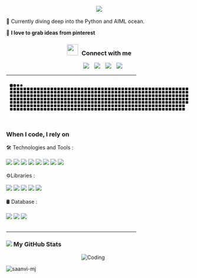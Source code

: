 <p align="center">
    <img src="https://readme-typing-svg.herokuapp.com/?font=Tourney&center=true&color=fffff&size=40&width=750&height=80&lines=Welcome,%20I'm+Saanvi+MJ"/>
</p>
🚀 Currently diving deep into the Python and AIML ocean.

🪸 **I love to grab ideas from pinterest**

<h3 align="center"><img src="https://media.giphy.com/media/iY8CRBdQXODJSCERIr/giphy.gif" width="30" height="30" style="margin-right: 10px;">Connect with me</h3>

<p align="center">

 <div align="center"  class="icons-social" style="margin-left: 10px;">
        <a style="margin-left: 10px;"  target="_blank" href="https://www.linkedin.com/in/saanvi-m-j"><img src="https://img.icons8.com/doodle/40/000000/linkedin--v2.png"></a>
        <a style="margin-left: 10px;" target="_blank" href="https://github.com/saanvi-mj"><img src="https://img.icons8.com/doodle/40/000000/github--v1.png"></a>
        <a style="margin-left: 10px;" target="_blank" href="https://instagram.com/saanvi._m.j"><img src="https://img.icons8.com/doodle/40/000000/instagram-new--v2.png"></a>
		<a style="margin-left: 10px;" target="_blank" href="https://twitter.com/saanvi-mj"><img src="https://img.icons8.com/doodle/1x/twitter-squared--v2.png" ></a>
</div>

</p>
<hr width="70%" >

<p align="center">
  <img  src="https://raw.githubusercontent.com/Elanza-48/Elanza-48/main/resources/img/github-contribution-grid-snake.svg"
    alt="example" />
</p>


<h3 align="left">When I code, I rely on </h3>

🛠 Technologies and Tools :<br><br>
  <img src="https://img.shields.io/badge/-HTML-ff6961?style=for-the-badge&logo=html5&logoColor=ff6961&labelColor=282828"> 
  <img src="https://img.shields.io/badge/-CSS-2862e8?style=for-the-badge&logo=css3&logoColor=2862e8&labelColor=282828">
  <img src="https://img.shields.io/badge/-Javascript-f0d81e?style=for-the-badge&logo=javascript&logoColor=f0d81e&labelColor=282828">
  <img src="https://img.shields.io/badge/-Python-366b9b?style=for-the-badge&logo=python&logoColor=366b9b&labelColor=282828">
  <img src="https://img.shields.io/badge/-Latex-449c45?style=for-the-badge&logo=latex&logoColor=449c45&labelColor=282828">
  <img src="https://img.shields.io/badge/-figma-ff007f?style=for-the-badge&logo=figma&logoColor=ff007f&labelColor=282828">  <img src="https://img.shields.io/badge/-AngularJS-b00539?style=for-the-badge&logo=angular&logoColor=b00539&labelColor=282828">   <img src="https://img.shields.io/badge/-bootstrap-533b77?style=for-the-badge&logo=bootstrap&logoColor=533b77&labelColor=282828">  
<br>
⚙️Libraries : <br><br>
  <img src="https://img.shields.io/badge/-opencv-f60100?style=for-the-badge&logo=opencv&logoColor=f60100&labelColor=282828"> 
  <img src="https://img.shields.io/badge/-tensorflow-f79500?style=for-the-badge&logo=tensorflow&logoColor=f79500&labelColor=282828"> 
  <img src="https://img.shields.io/badge/-NumPY-4b73ca?style=for-the-badge&logo=numpy&logoColor=4b73ca&labelColor=282828"> 
  <img src="https://img.shields.io/badge/-pandas-ebb83d?style=for-the-badge&logo=pandas&logoColor=ebb83d&labelColor=282828">
  <img src="https://img.shields.io/badge/-Scikit Learn-3394c7?style=for-the-badge&logo=scikitlearn&logoColor=3394c7&labelColor=282828">   
<br>
🛢 Database : <br><br>
<img src="https://img.shields.io/badge/-SQLite-4da5d7?style=for-the-badge&logo=sqlite&logoColor=4da5d7&labelColor=282828"> <img src="https://img.shields.io/badge/-Mysql-dd8a00?style=for-the-badge&logo=mysql&logoColor=dd8a00&labelColor=282828"> <img src="https://img.shields.io/badge/-postgreSQL-30648c?style=for-the-badge&logo=postgresql&logoColor=30648c&labelColor=282828">  
<br>
<hr width="70%" >

<h3> <img src = "https://i.pinimg.com/originals/65/c4/f4/65c4f452571be1261e9c623f7da488ac.gif" width = 35px> My GitHub Stats</h3>
<img align="right" alt="Coding" width="300" src="https://cdn.dribbble.com/users/1277312/screenshots/14733298/media/39b1045e593737587dd60e42c8422d1f.gif" >
<br>
<p><img align="left" src="https://github-readme-stats.vercel.app/api/top-langs?username=saanvi-mj&show_icons=true&theme=dark&locale=en&layout=compact" alt="saanvi-mj" /></p>

